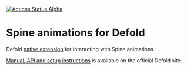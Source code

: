 [![Actions Status Alpha](https://github.com/defold/extension-spine/actions/workflows/bob.yml/badge.svg)](https://github.com/defold/extension-spine/actions)

# Spine animations for Defold

Defold [native extension](https://www.defold.com/manuals/extensions/) for interacting with Spine animations.

[Manual, API and setup instructions](https://www.defold.com/extension-spine/) is available on the official Defold site.